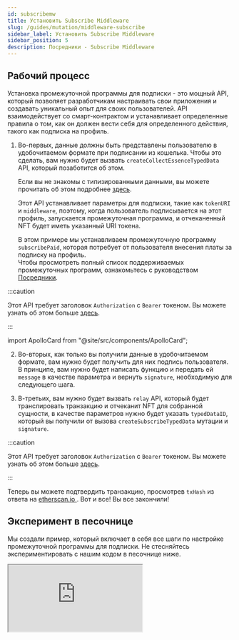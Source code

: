```yaml
---
id: subscribemw
title: Установить Subscribe Middleware
slug: /guides/mutation/middleware-subscribe
sidebar_label: Установить Subscribe Middleware
sidebar_position: 5
description: Посредники - Subscribe Middleware
---
```


## Рабочий процесс

Установка промежуточной программы для подписки - это мощный API, который позволяет разработчикам настраивать свои приложения и создавать уникальный опыт для своих пользователей. API взаимодействует со смарт-контрактом и устанавливает определенные правила о том, как он должен вести себя для определенного действия, такого как подписка на профиль.

1. Во-первых, данные должны быть представлены пользователю в удобочитаемом формате при подписании из кошелька. Чтобы это сделать, вам нужно будет вызвать `createCollectEssenceTypedData` API, который позаботится об этом.

   Если вы не знакомы с типизированными данными, вы можете прочитать об этом подробнее [здесь](https://eips.ethereum.org/EIPS/eip-712).

   Этот API устанавливает параметры для подписки, такие как `tokenURI` и `middleware`, поэтому, когда пользователь подписывается на этот профиль, запускается промежуточная программа, и отчеканенный NFT будет иметь указанный URI токена.

   В этом примере мы устанавливаем промежуточную программу `subscribePaid`, которая потребует от пользователя внесения платы за подписку на профиль.<br/>
   Чтобы просмотреть полный список поддерживаемых промежуточных программ, ознакомьтесь с руководством [Посредники](/concepts/middleware).

:::caution

Этот API требует заголовок `Authorization` с `Bearer` токеном. Вы можете узнать об этом больше [здесь](/api/user-login).

:::

import ApolloCard from "@site/src/components/ApolloCard";

<ApolloCard queryName="createSetSubscribeDataTypedData" />

2. Во-вторых, как только вы получили данные в удобочитаемом формате, вам нужно будет получить для них подпись пользователя. В принципе, вам нужно будет написать функцию и передать ей `message` в качестве параметра и вернуть `signature`, необходимую для следующего шага.

3. В-третьих, вам нужно будет вызвать `relay` API, который будет транслировать транзакцию и отчеканит NFT для собранной сущности, в качестве параметров нужно будет указать `typedDataID`, который вы получили от вызова `createSubscribeTypedData` мутации и `signature`.

:::caution

Этот API требует заголовок `Authorization` с `Bearer` токеном. Вы можете узнать об этом больше [здесь](/api/user-login).

:::

<ApolloCard queryName="relay" />

Теперь вы можете подтвердить транзакцию, просмотрев `txHash` из ответа на [etherscan.io ](http://etherscan.io). Вот и все! Вы все закончили!

## Эксперимент в песочнице

Мы создали пример, который включает в себя все шаги по настройке промежуточной программы для подписки. Не стесняйтесь экспериментировать с нашим кодом в песочнице ниже.

<iframe src="https://codesandbox.io/embed/set-middleware-subscribe-bc24yk?codemirror=1&fontsize=14&hidenavigation=0&theme=dark&runonclick=1&view=split&module=/src/App.tsx"
     title="set-middleware-subscribe"
    allow="accelerometer; ambient-light-sensor; camera; encrypted-media; geolocation; gyroscope; hid; microphone; midi; payment; usb; vr; xr-spatial-tracking"
    sandbox="allow-forms allow-modals allow-popups allow-presentation allow-same-origin allow-scripts"
></iframe>
